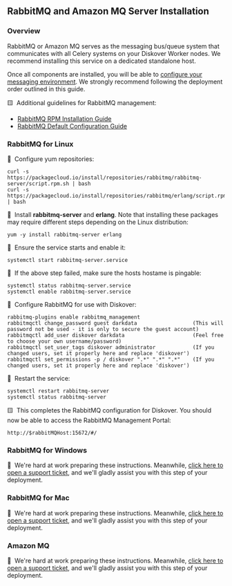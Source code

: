 <p id=“install_rabbitmq”></p>

## RabbitMQ and Amazon MQ Server Installation

### Overview

RabbitMQ or Amazon MQ serves as the messaging bus/queue system that communicates with all Celery systems on your Diskover Worker nodes. We recommend installing this service on a dedicated standalone host.

Once all components are installed, you will be able to [configure your messaging environment](#config_message_queue). We strongly recommend following the deployment order outlined in this guide.

🟨 &nbsp;Additional guidelines for RabbitMQ management:

  - [RabbitMQ RPM Installation Guide](https://www.rabbitmq.com/docs/install-rpm#cloudsmith)
  - [RabbitMQ Default Configuration Guide](https://www.rabbitmq.com/docs/configure)

### RabbitMQ for Linux

🔴 &nbsp;Configure yum repositories:
```
curl -s https://packagecloud.io/install/repositories/rabbitmq/rabbitmq-server/script.rpm.sh | bash
curl -s https://packagecloud.io/install/repositories/rabbitmq/erlang/script.rpm.sh | bash
```

🔴 &nbsp;Install **rabbitmq-server** and **erlang**. Note that installing these packages may require different steps depending on the Linux distribution:
```
yum -y install rabbitmq-server erlang
```

🔴 &nbsp;Ensure the service starts and enable it:
```
systemctl start rabbitmq-server.service
```

🔴 &nbsp;If the above step failed, make sure the hosts hostame is pingable:
```
systemctl status rabbitmq-server.service
systemctl enable rabbitmq-server.service
```

🔴 &nbsp;Configure RabbitMQ for use with Diskover:
```
rabbitmq-plugins enable rabbitmq_management
rabbitmqctl change_password guest darkdata                  (This will password not be used - it is only to secure the guest account)
rabbitmqctl add_user diskover darkdata                      (Feel free to choose your own username/password)
rabbitmqctl set_user_tags diskover administrator            (If you changed users, set it properly here and replace 'diskover')
rabbitmqctl set_permissions -p / diskover ".*" ".*" ".*"    (If you changed users, set it properly here and replace 'diskover')
```

🔴 &nbsp;Restart the service:
```
systemctl restart rabbitmq-server
systemctl status rabbitmq-server
```

🟨 &nbsp;This completes the RabbitMQ configuration for Diskover. You should now be able to access the RabbitMQ Management Portal:
```
http://$rabbitMQHost:15672/#/
```

### RabbitMQ for Windows

🚧 &nbsp;We're hard at work preparing these instructions. Meanwhile, [click here to open a support ticket](https://support.diskoverdata.com/), and we'll gladly assist you with this step of your deployment.

### RabbitMQ for Mac

🚧 &nbsp;We're hard at work preparing these instructions. Meanwhile, [click here to open a support ticket](https://support.diskoverdata.com/), and we'll gladly assist you with this step of your deployment.

<p id=“install_amazonmq”></p>

### Amazon MQ

🚧 &nbsp;We're hard at work preparing these instructions. Meanwhile, [click here to open a support ticket](https://support.diskoverdata.com/), and we'll gladly assist you with this step of your deployment.
